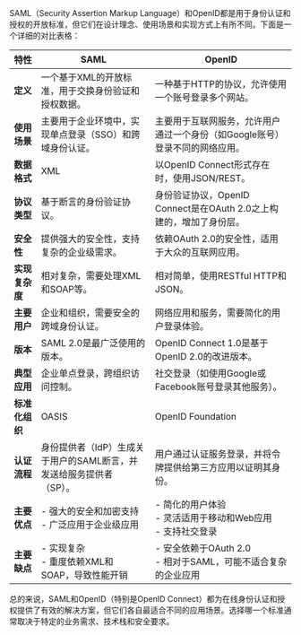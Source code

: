 



SAML（Security Assertion Markup Language）和OpenID都是用于身份认证和授权的开放标准，但它们在设计理念、使用场景和实现方式上有所不同。下面是一个详细的对比表格：

| 特性           | SAML                                                         | OpenID                                                       |
| -------------- | ------------------------------------------------------------ | ------------------------------------------------------------ |
| **定义**       | 一个基于XML的开放标准，用于交换身份验证和授权数据。          | 一种基于HTTP的协议，允许使用一个账号登录多个网站。           |
| **使用场景**   | 主要用于企业环境中，实现单点登录（SSO）和跨域身份认证。      | 主要用于互联网服务，允许用户通过一个身份（如Google账号）登录不同的网络应用。 |
| **数据格式**   | XML                                                          | 以OpenID Connect形式存在时，使用JSON/REST。                  |
| **协议类型**   | 基于断言的身份验证协议。                                     | 身份验证协议，OpenID Connect是在OAuth 2.0之上构建的，增加了身份层。 |
| **安全性**     | 提供强大的安全性，支持复杂的企业级需求。                     | 依赖OAuth 2.0的安全性，适用于大众的互联网应用。              |
| **实现复杂度** | 相对复杂，需要处理XML和SOAP等。                              | 相对简单，使用RESTful HTTP和JSON。                           |
| **主要用户**   | 企业和组织，需要安全的跨域身份认证。                         | 网络应用和服务，需要简化的用户登录体验。                     |
| **版本**       | SAML 2.0是最广泛使用的版本。                                 | OpenID Connect 1.0是基于OpenID 2.0的改进版本。               |
| **典型应用**   | 企业单点登录，跨组织访问控制。                               | 社交登录（如使用Google或Facebook账号登录其他服务）。         |
| **标准化组织** | OASIS                                                        | OpenID Foundation                                            |
| **认证流程**   | 身份提供者（IdP）生成关于用户的SAML断言，并发送给服务提供者（SP）。 | 用户通过认证服务登录，并将令牌提供给第三方应用以证明其身份。 |
| **主要优点**   | - 强大的安全和加密支持<br>- 广泛应用于企业级应用             | - 简化的用户体验<br>- 灵活适用于移动和Web应用<br>- 支持社交登录 |
| **主要缺点**   | - 实现复杂<br>- 重度依赖XML和SOAP，导致性能开销              | - 安全依赖于OAuth 2.0<br>- 相对于SAML，可能不适合复杂的企业应用 |

总的来说，SAML和OpenID（特别是OpenID Connect）都为在线身份认证和授权提供了有效的解决方案，但它们各自最适合不同的应用场景。选择哪一个标准通常取决于特定的业务需求、技术栈和安全要求。